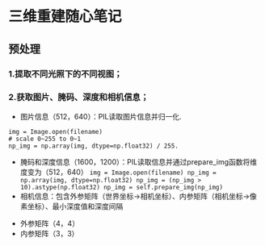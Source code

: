 三维重建随心笔记
=====
预处理
------
### 1.提取不同光照下的不同视图；  
### 2.获取图片、腌码、深度和相机信息；  
* 图片信息（512，640）：PIL读取图片信息并归一化. 

```
img = Image.open(filename)
# scale 0~255 to 0~1
np_img = np.array(img, dtype=np.float32) / 255.
```

* 腌码和深度信息（1600，1200）：PIL读取信息并通过prepare_img函数将维度变为（512，640）
        ```
        img = Image.open(filename)
        np_img = np.array(img, dtype=np.float32)
        np_img = (np_img > 10).astype(np.float32)
        np_img = self.prepare_img(np_img)
        ```
* 相机信息：包含外参矩阵（世界坐标->相机坐标）、内参矩阵（相机坐标->像素坐标）、最小深度值和深度间隔  
- 外参矩阵（4，4）  
- 内参矩阵（3，3）  
